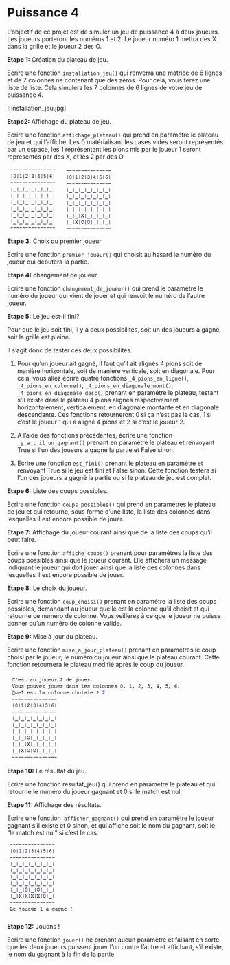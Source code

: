 #  Puissance 4 #

L’objectif de ce projet est de simuler un jeu de puissance 4 à deux joueurs. 
Les joueurs porteront les numéros 1 et 2. 
Le joueur numéro 1 mettra des X dans la grille et le joueur 2 des O.

**Etape 1:** Création du plateau de jeu. 

Ecrire une fonction `installation_jeu()`
qui renverra une matrice de 6 lignes et de 7 colonnes ne contenant que des zéros.  Pour cela, vous ferez une liste de liste. Cela simulera les 7 colonnes de 6 lignes de votre jeu de puissance 4. 
    
![installation_jeu.jpg]

**Etape2:** Affichage du plateau de jeu. 

Ecrire une fonction `affichage_plateau()` qui prend en paramétre le plateau de jeu et qui l’affiche. 
Les 0 matérialisant les cases vides seront représentés par un espace, les 1 représentant les pions mis par le joueur 1 seront représentés par des X, et les 2 par des O. 

![50% center](grille_de_jeu.jpg)
![50% center](jeu_en_cours.jpg)



**Etape 3:** Choix du premier joueur

Ecrire une fonction `premier_joueur()` qui choisit au hasard le numéro du joueur qui débutera la partie. 


**Etape 4:** changement de joueur

Ecrire une fonction `changement_de_joueur()` qui prend le paramétre le numéro du joueur qui vient de jouer et qui renvoit le numéro de l’autre joueur. 

**Etape 5:** Le jeu est-il fini? 

Pour que le jeu soit fini, il y a deux possibilités, soit un des joueurs a gagné, soit la grille est pleine. 

Il s’agit donc de tester ces deux possibilités.

 1. Pour qu’un joueur ait gagné, il faut qu’il ait alignés 4 pions soit de manière horizontale, soit de manière verticale, soit en diagonale. 
Pour cela, vous allez écrire quatre fonctions `_4_pions_en_ligne()`,` _4_pions_en_colonne()`, `_4_pions_en_diagonale_mont()`,` _4_pions_en_diagonale_desc()` prenant en paramétre le plateau, testant s’il existe dans le plateau 4 pions alignés respectivement horizontalement, verticalement, en diagonale montante et en diagonale descendante. Ces fonctions retourneront 0 si ça n’est pas le cas, 1 si c’est le joueur 1 qui a aligné 4 pions et 2 si c’est le joueur 2. 

2.  A l’aide des fonctions précédentes, écrire une fonction `_y_a_t_il_un_gagnant()`  prenant en paramétre le plateau et renvoyant True si l’un des joueurs a gagné la partie et False sinon.

3. Ecrire une fonction `est_fini()` prenant le plateau en paramétre et renvoyant True si le jeu est fini et False sinon. Cette fonction testera si l’un des joueurs a gagné la partie ou si le plateau de jeu est complet.

**Etape 6:** Liste des coups possibles. 

Ecrire une fonction `coups_possibles()` qui prend en paramétres le plateau de jeu et qui retourne, sous forme d’une liste, la liste des colonnes dans lesquelles il est encore possible de jouer. 

**Etape 7:** Affichage du joueur courant ainsi que de la liste des coups qu’il peut faire. 

Ecrire une fonction `affiche_coups()` prenant pour paramétres la liste des coups possibles ainsi que le joueur courant. Elle affichera un message indiquant le joueur qui doit jouer ainsi que la liste des colonnes dans lesquelles il est encore possible de jouer. 


**Etape 8:** Le choix du joueur.

Ecrire une fonction `coup_choisi()` prenant en paramétre la liste des coups possibles, demandant au joueur quelle est la colonne qu’il choisit et qui retourne ce numéro de colonne. 
Vous veillerez à ce que le joueur ne puisse donner qu’un numéro de colonne valide. 

**Etape 9:** Mise à jour du plateau. 

Ecrire une fonction `mise_a_jour_plateau()` prenant en paramétres le coup choisi par le joueur, le numéro du joueur ainsi que le plateau courant. Cette fonction retournera le plateau modifié après le coup du joueur. 

![40% center](coup_joueur.jpg)

**Etape 10:** Le résultat du jeu.

Ecrire une fonction resultat_jeu() qui prend en paramétre le plateau et qui retourne le numéro du joueur gagnant et 0 si le match est nul. 

**Etape 11:** Affichage des résultats.

Ecrire une fonction` afficher_gagnant()` qui prend en paramètre le joueur gagnant s’il existe et  0 sinon, et qui affiche soit le nom du gagnant, soit le “le match est nul” si c’est le cas. 

![40% center](victoire.jpg)

**Etape 12:** Jouons !

Ecrire une fonction `jouer()` ne prenant aucun paramètre et faisant en sorte que les deux joueurs puissent jouer l’un contre l’autre et affichant, s’il existe, le nom du gagnant à la fin de la partie. 
